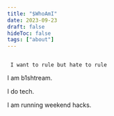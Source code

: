 ```yaml
---
title: "$WhoAmI"
date: 2023-09-23
draft: false
hideToc: false
tags: ["about"]
---
```


```

 I want to rule but hate to rule 

```

I am b1shtream.

I do tech.

I am running weekend hacks.


